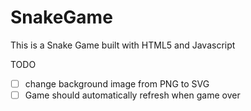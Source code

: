 # SnakeGame
This is a Snake Game built with HTML5 and Javascript

TODO
- [ ] change background image from PNG to SVG
- [ ] Game should automatically refresh when game over
